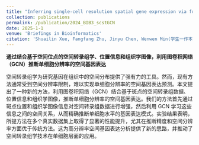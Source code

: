 ```yaml
---
title: "Inferring single-cell resolution spatial gene expression via fusing spot-based spatial transcriptomics, location and histology using GCN"
collection: publications
permalink: /publication/2024_BIB3_scstGCN
date: 2025-1-1
venue: 'Briefings in Bioinformatics'
citation: 'Shuailin Xue, Fangfang Zhu, Jinyu Chen, Wenwen Min(学生一作本人通信). Inferring single-cell resolution spatial gene expression via fusing spot-based spatial transcriptomics, location and histology using GCN. Briefings in Bioinformatics 2025, DOI: 10.1093/bib/bbae630 (CCF B类期刊, 中科院JCR1区, IF=9.5)'
---
```



**通过结合基于空间位点的空间转录组学、位置信息和组织学图像，利用图卷积网络（GCN）推断单细胞分辨率的空间基因表达**

空间转录组学为研究基因在组织中的空间分布提供了强有力的工具。然而，现有方法通常受到空间分辨率限制，难以实现单细胞分辨率的空间基因表达预测。本文提出了一种新的方法，利用图卷积网络（GCN）结合基于斑点的空间转录组数据、位置信息和组织学图像，推断单细胞分辨率的空间基因表达。我们的方法首先通过斑点位置和组织学图像信息对空间转录组数据进行增强，然后利用 GCN 学习这些信息之间的空间关系，从而精确推断单细胞水平的基因表达模式。实验结果表明，所提方法在多个真实数据集上取得了显著的性能提升，尤其在推断精度和空间分辨率方面优于传统方法。这为高分辨率空间基因表达分析提供了新的思路，并推动了空间转录组学技术在单细胞层面的应用。